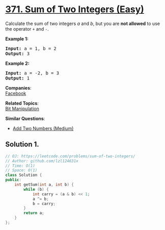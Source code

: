 # [371. Sum of Two Integers (Easy)](https://leetcode.com/problems/sum-of-two-integers/)

<p>Calculate the sum of two integers <i>a</i> and <i>b</i>, but you are <b>not allowed</b> to use the operator <code>+</code> and <code>-</code>.</p>

<div>
<p><strong>Example 1:</strong></p>

<pre><strong>Input: </strong>a = <span id="example-input-1-1">1</span>, b = <span id="example-input-1-2">2</span>
<strong>Output: </strong><span id="example-output-1">3</span>
</pre>

<div>
<p><strong>Example 2:</strong></p>

<pre><strong>Input: </strong>a = -<span id="example-input-2-1">2</span>, b = <span id="example-input-2-2">3</span>
<strong>Output: </strong>1
</pre>
</div>
</div>

**Companies**:  
[Facebook](https://leetcode.com/company/facebook)

**Related Topics**:  
[Bit Manipulation](https://leetcode.com/tag/bit-manipulation/)

**Similar Questions**:
* [Add Two Numbers (Medium)](https://leetcode.com/problems/add-two-numbers/)

## Solution 1.

```cpp
// OJ: https://leetcode.com/problems/sum-of-two-integers/
// Author: github.com/lzl124631x
// Time: O(1)
// Space: O(1)
class Solution {
public:
    int getSum(int a, int b) {
        while (b) {
            int carry = (a & b) << 1;
            a ^= b;
            b = carry;
        }
        return a;
    }
};
```